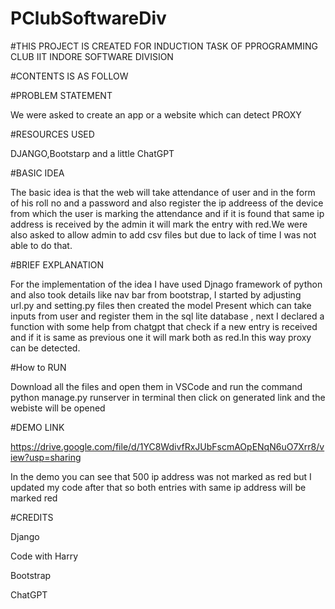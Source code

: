 # PClubSoftwareDiv

#THIS PROJECT IS CREATED FOR INDUCTION TASK OF PPROGRAMMING CLUB IIT INDORE SOFTWARE DIVISION

#CONTENTS IS AS FOLLOW

#PROBLEM STATEMENT

We were asked to create an app or a website which can detect PROXY

#RESOURCES USED

DJANGO,Bootstarp and a little ChatGPT

#BASIC IDEA

The basic idea is that the web will take attendance of user and in the form of his roll no and a password and also register the ip addreess of the device from which the user is marking the attendance and if it is found that same ip address is received by the admin it will mark the entry with red.We were also asked to allow admin to add csv files but due to lack of time I was not able to do that.

#BRIEF EXPLANATION

For the implementation of the idea I have used Djnago framework of python and also took details like nav bar from bootstrap, I started by adjusting url.py and setting.py files then created the model Present which can take inputs from user and register them in the sql lite database , next I declared a function with some help from chatgpt that check if a new entry is received and if it is same as previous one it will mark both as red.In this way proxy can be detected.

#How to RUN

Download all the files and open them in VSCode and run the command python manage.py runserver in terminal then click on generated link and the webiste will be opened

#DEMO LINK

https://drive.google.com/file/d/1YC8WdivfRxJUbFscmAOpENqN6uO7Xrr8/view?usp=sharing

In the demo you can see that 500 ip address was not marked as red but I updated my code after that so both entries with same ip address will be marked red

#CREDITS

Django

Code with Harry 

Bootstrap

ChatGPT
